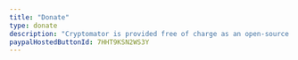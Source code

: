 ```yaml
---
title: "Donate"
type: donate
description: "Cryptomator is provided free of charge as an open-source project despite the high development effort and is therefore dependent on donations. If you are also interested in further development, please consider buying a donation key or feel free to donate any amount."
paypalHostedButtonId: 7HHT9KSN2WS3Y
---
```

